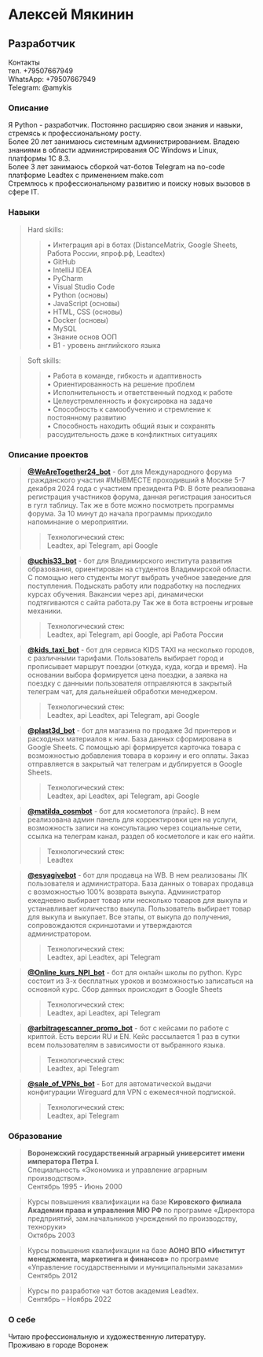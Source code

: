 # Алексей Мякинин
## Разработчик

Контакты<br>
тел. +79507667949<br>
WhatsApp: +79507667949<br>
Telegram: @amykis<br>

### Описание

Я Python - разработчик. Постоянно расширяю свои знания и навыки, 
стремясь к профессиональному росту.<br>
Более 20 лет занимаюсь системным администрированием.
Владею знаниями в области администрирования ОС Windows и Linux, платформы 1С 8.3.<br>
Более 3 лет занимаюсь сборкой чат-ботов Telegram на no-code платформе Leadtex c применением make.com<br>
Стремлюсь к профессиональному развитию и поиску новых вызовов в сфере IT.

### Навыки

>Hard skills:
>>•	Интеграция api в ботах (DistanceMatrix, Google Sheets, Работа России, япроф.рф, Leadtex)<br>
>>•	GitHub<br>
>>•	IntelliJ IDEA<br>
>>•	PyCharm<br>
>>•	Visual Studio Code<br>
>>•	Python (основы)<br>
>>•	JavaScript (основы)<br>
>>•	HTML, CSS (основы)<br>
>>•	Docker (основы)<br>
>>•	MySQL<br>
>>•	Знание основ ООП<br>
>>•	B1 - уровень английского языка<br>

>Soft skills:
>>•	Работа в команде, гибкость и адаптивность<br>
>>•	Ориентированность на решение проблем<br>
>>•	Исполнительность и ответственный подход к работе<br>
>>•	Целеустремленность и фокусировка на задаче<br>
>>•	Способность к самообучению и стремление к постоянному развитию<br>
>>•	Способность находить общий язык и сохранять рассудительность даже в конфликтных ситуациях<br>

### Описание проектов

> <b>[@WeAreTogether24_bot](https://t.me/WeAreTogether24_bot)</b> - бот для Международного форума гражданского участия #МЫВМЕСТЕ 
проходивший в Москве 5-7 декабря 2024 года с участием президента РФ. 
В боте реализована регистрация участников форума, данная регистрация заноситься в гугл таблицу. 
Так же в боте можно посмотреть программы форума. За 10 минут до начала программы приходило напоминание о мероприятии.
>>Технологический стек:<br>
Leadtex, api Telegram, api Google

> <b>[@uchis33_bot](https://t.me/uchis33_bot)</b> - бот для Владимирского института развития образования, 
ориентирован на студентов Владимирской области. 
С помощью него студенты могут выбрать учебное заведение для поступления. 
Подыскать работу или подработку на последних курсах обучения. 
Вакансии через api, динамически подтягиваются с сайта работа.ру 
Так же в бота встроены игровые механики.
>>Технологический стек:<br>
Leadtex, api Telegram, api Google, api Работа России

> <b>[@kids_taxi_bot](https://t.me/kids_taxi_bot)</b> - бот для сервиса KIDS TAXI на несколько городов, 
с различными тарифами. Пользователь выбирает город и прописывает маршрут поездки 
(откуда, куда, когда и время). На основании выбора формируется цена поездки, 
а заявка на поездку с данными пользователя отправляются в закрытый телеграм чат, 
для дальнейшей обработки менеджером.
>>Технологический стек:<br>
Leadtex, api Leadtex, api Telegram, api Google

> <b>[@plast3d_bot](https://t.me/plast3d_bot)</b> - бот для магазина по продаже 3d принтеров и расходных материалов 
к ним. База данных сформирована в Google Sheets. 
С помощью api формируется карточка товара с возможностью добавления товара в корзину 
и его оплаты. 
Заказ отправляется в закрытый чат телеграм и дублируется в Google Sheets. 
>>Технологический стек:<br>
Leadtex, api Leadtex, api Telegram, api Google

> <b>[@matilda_cosmbot](https://t.me/matilda_cosmbot)</b> - бот для косметолога (прайс). В нем реализована админ панель 
для корректировки цен на услуги, возможность записи на консультацию через социальные сети,
ссылка на телеграм канал, раздел об косметологе и как его найти.
>>Технологический стек:<br>
Leadtex

> <b>[@esyagivebot](https://t.me/esyagivebot)</b> - бот для продавца на WB. В нем реализованы ЛК пользователя и 
администратора. База данных о товарах продавца с возможностью 100% возврата выкупа.
Администратор ежедневно выбирает товар или несколько товаров для выкупа и устанавливает 
количество выкупа. Пользователь выбирает товар для выкупа и выкупает. 
Все этапы, от выкупа до получения, сопровождаются скриншотами и утверждаются 
администратором.
>>Технологический стек:<br>
Leadtex, api Leadtex, api Telegram

> <b>[@Online_kurs_NPI_bot](https://t.me/Online_kurs_NPI_bot)</b> - бот для онлайн школы по python. 
Курс состоит из 3-х бесплатных уроков и возможностью записаться на основной курс. 
Сбор данных происходит в Google Sheets
>>Технологический стек:<br>
Leadtex, api Leadtex, api Telegram

> <b>[@arbitragescanner_promo_bot](https://t.me/arbitragescanner_promo_bot)</b> - бот с кейсами по работе с криптой. 
Есть версии RU и EN. Кейс рассылается 1 раз в сутки всем пользователям в зависимости 
от выбранного языка. 
>>Технологический стек:<br>
Leadtex, api Telegram

> <b>[@sale_of_VPNs_bot](https://t.me/sale_of_VPNs_bot)</b> - Бот для автоматической выдачи конфигурации 
Wireguard для VPN с ежемесячной подпиской.
>>Технологический стек:<br>
Leadtex, api Telegram

### Образование

> <b>Воронежский государственный аграрный университет имени императора Петра I.</b><br> 
Специальность «Экономика и управление аграрным производством».<br>
Сентябрь 1995 - Июнь 2000

> Курсы повышения квалификации на базе <b>Кировского филиала Академии права и управления МЮ РФ</b>
по программе «Директора предприятий, зам.начальников учреждений по производству, техноруки»<br>
Октябрь 2003

> Курсы повышения квалификации на базе <b>АОНО ВПО «Институт менеджмента, маркетинга и финансов»</b>
по программе «Управление государственными и муниципальными заказами»<br>
Сентябрь 2012

> Курсы по разработке чат ботов академия Leadtex.<br>
Cентябрь – Ноябрь 2022


### О себе

Читаю профессиональную и художественную литературу.<br>
Проживаю в городе Воронеж
